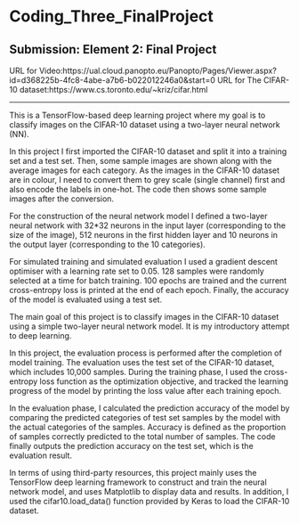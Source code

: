 # Coding_Three_FinalProject
<h2>Submission: Element 2: Final Project</h2>
URL for Video:https://ual.cloud.panopto.eu/Panopto/Pages/Viewer.aspx?id=d368225b-4fc8-4abe-a7b6-b022012246a0&start=0
URL for The CIFAR-10 dataset:https://www.cs.toronto.edu/~kriz/cifar.html
<hr>
This is a TensorFlow-based deep learning project where my goal is to classify images on the CIFAR-10 dataset using a two-layer neural network (NN).

In this project I first imported the CIFAR-10 dataset and split it into a training set and a test set. Then, some sample images are shown along with the average images for each category. As the images in the CIFAR-10 dataset are in colour, I need to convert them to grey scale (single channel) first and also encode the labels in one-hot. The code then shows some sample images after the conversion.

For the construction of the neural network model I defined a two-layer neural network with 32*32 neurons in the input layer (corresponding to the size of the image), 512 neurons in the first hidden layer and 10 neurons in the output layer (corresponding to the 10 categories).

For simulated training and simulated evaluation I used a gradient descent optimiser with a learning rate set to 0.05. 128 samples were randomly selected at a time for batch training. 100 epochs are trained and the current cross-entropy loss is printed at the end of each epoch. Finally, the accuracy of the model is evaluated using a test set.

The main goal of this project is to classify images in the CIFAR-10 dataset using a simple two-layer neural network model. It is my introductory attempt to deep learning.

In this project, the evaluation process is performed after the completion of model training. The evaluation uses the test set of the CIFAR-10 dataset, which includes 10,000 samples. During the training phase, I used the cross-entropy loss function as the optimization objective, and tracked the learning progress of the model by printing the loss value after each training epoch.

In the evaluation phase, I calculated the prediction accuracy of the model by comparing the predicted categories of test set samples by the model with the actual categories of the samples. Accuracy is defined as the proportion of samples correctly predicted to the total number of samples. The code finally outputs the prediction accuracy on the test set, which is the evaluation result.

In terms of using third-party resources, this project mainly uses the TensorFlow deep learning framework to construct and train the neural network model, and uses Matplotlib to display data and results. In addition, I used the cifar10.load_data() function provided by Keras to load the CIFAR-10 dataset.
